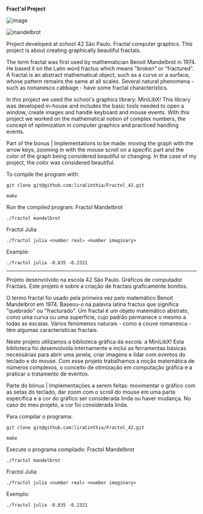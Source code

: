 **Fract'ol Project**

![image](https://github.com/user-attachments/assets/97395862-500e-49c0-8341-91c4bed08ce7)

![mandelbrot](https://github.com/user-attachments/assets/bce48945-0c20-4307-9171-999e2327e800)


Project developed at school 42 São Paulo.
Fractal computer graphics. This project is about creating graphically beautiful fractals.

The term fractal was first used by mathematician Benoit Mandelbrot in 1974. He based it on the Latin word fractus which means "broken" or "fractured". A fractal is an abstract mathematical object, such as a curve or a surface, whose pattern remains the same at all scales.
Several natural phenomena - such as romanesco cabbage - have some fractal characteristics.

In this project we used the school's graphics library: MiniLibX!
This library was developed in-house and includes the basic tools needed to open a window, create images and handle keyboard and mouse events. With this project we worked on the mathematical notion of complex numbers, the concept of optimization in computer graphics and practiced handling events.

Part of the bonus | Implementations to be made:
moving the graph with the arrow keys, zooming in with the mouse scroll on a specific part and the color of the graph being considered beautiful or changing. In the case of my project, the color was considered beautiful.

To compile the program with:
```
git clone git@github.com:liraCinthia/Fractol_42.git
```
```
make
```
Run the compiled program:
Fractol Mandelbrot
```
./fractol mandelbrot
```
Fractol Julia
```
./fractol julia <number real> <number imaginary>
```
Example:
```
./fractol julia -0.835 -0.2321
```
____

Projeto desenvolvido na escola 42 São Paulo.
Gráficos de computador Fractais. Este projeto é sobre a criação de fractais graficamente bonitos.

O termo fractal foi usado pela primeira vez pelo matemático Benoit Mandelbrot em 1974. Baseou-o na palavra latina fractus que significa "quebrado" ou "fracturado". Um fractal é um objeto matemático abstrato, como uma curva ou uma superfície, cujo padrão permanece o mesmo a todas as escalas.
Vários fenómenos naturais - como a couve romanesca - têm algumas características fractais.

Neste projeto utilizamos a biblioteca gráfica da escola: a MiniLibX!
Esta biblioteca foi desenvolvida internamente e inclui as ferramentas básicas necessárias para abrir uma janela, criar imagens e lidar com eventos do teclado e do mouse. Com esse projeto trabalhamos a noção matemática de números complexos, o conceito de otimização em computação gráfica e a praticar o tratamento de eventos.

Parte do bônus | Implementações a serem feitas:
movimentar o gráfico com as setas do teclado, dar zoom com o scroll do mouse em uma parte específica e a cor do gráfico ser considerada linda ou haver mudança. No caso do meu projeto, a cor foi considerada linda.

Para compilar o programa:
```
git clone git@github.com:liraCinthia/Fractol_42.git
```
```
make
```
Execute o programa compilado:
Fractol Mandelbrot
```
./fractol mandelbrot
```
Fractol Julia
```
./fractol julia <number real> <number imaginary>
```
Exemplo:
```
./fractol julia -0.835 -0.2321
```
